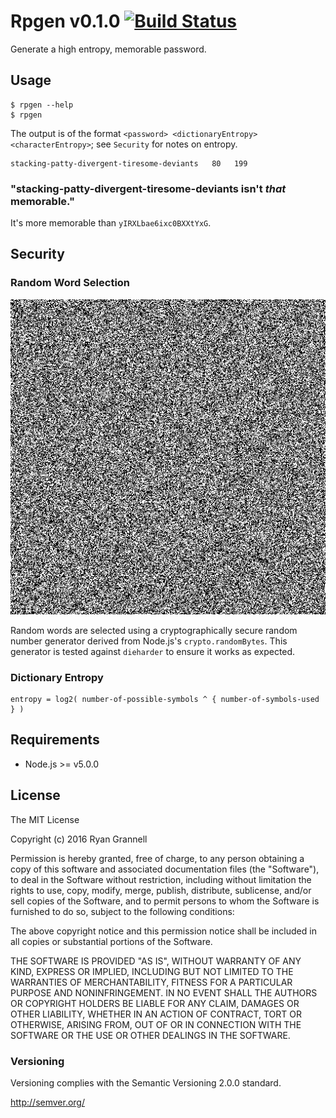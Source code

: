 
# Rpgen v0.1.0 [![Build Status](https://travis-ci.org/rgrannell1/rpgen.svg)](https://travis-ci.org/rgrannell1/rpgen)

Generate a high entropy, memorable password.





## Usage

```
$ rpgen --help
$ rpgen
```
The output is of the format `<password> <dictionaryEntropy> <characterEntropy>`; see `Security` for notes on entropy.

```
stacking-patty-divergent-tiresome-deviants   80   199
```
### "stacking-patty-divergent-tiresome-deviants isn't *that* memorable."

It's more memorable than `yIRXLbae6ixc0BXXtYxG`.





## Security

### Random Word Selection

![Random Data Bitmap](rand-image.png)

Random words are selected using a cryptographically secure random number generator derived from
Node.js's `crypto.randomBytes`. This generator is tested against `dieharder` to ensure it works as
expected.

### Dictionary Entropy

```
entropy = log2( number-of-possible-symbols ^ { number-of-symbols-used  } )
```





## Requirements

- Node.js >= v5.0.0





## License

The MIT License

Copyright (c) 2016 Ryan Grannell

Permission is hereby granted, free of charge, to any person obtaining a copy of this software and associated documentation files (the "Software"), to deal in the Software without restriction, including without limitation the rights to use, copy, modify, merge, publish, distribute, sublicense, and/or sell copies of the Software, and to permit persons to whom the Software is furnished to do so, subject to the following conditions:

The above copyright notice and this permission notice shall be included in all copies or substantial portions of the Software.

THE SOFTWARE IS PROVIDED "AS IS", WITHOUT WARRANTY OF ANY KIND, EXPRESS OR IMPLIED, INCLUDING BUT NOT LIMITED TO THE WARRANTIES OF MERCHANTABILITY, FITNESS FOR A PARTICULAR PURPOSE AND NONINFRINGEMENT. IN NO EVENT SHALL THE AUTHORS OR COPYRIGHT HOLDERS BE LIABLE FOR ANY CLAIM, DAMAGES OR OTHER LIABILITY, WHETHER IN AN ACTION OF CONTRACT, TORT OR OTHERWISE, ARISING FROM, OUT OF OR IN CONNECTION WITH THE SOFTWARE OR THE USE OR OTHER DEALINGS IN THE SOFTWARE.





### Versioning

Versioning complies with the Semantic Versioning 2.0.0 standard.

http://semver.org/
